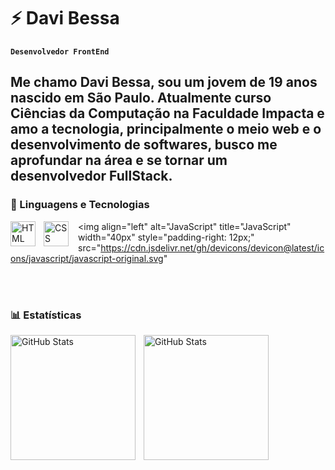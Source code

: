 # ⚡ Davi Bessa

**`Desenvolvedor FrontEnd`**

Me chamo Davi Bessa, sou um jovem de 19 anos nascido em São Paulo. Atualmente curso Ciências da Computação na Faculdade Impacta e amo a tecnologia, principalmente o meio web e o desenvolvimento de softwares, busco me aprofundar na área e se tornar um desenvolvedor FullStack.
---



### 👾 Linguagens e Tecnologias

<img 
    align="left" 
    alt="HTML"
    title="HTML" 
    width="40px" 
    style="padding-right: 10px;" 
    src="https://cdn.jsdelivr.net/gh/devicons/devicon@latest/icons/html5/html5-original.svg" 
/>
<img 
    align="left" 
    alt="CSS" 
    title="CSS"
    width="40px" 
    style="padding-right: 12px;" 
    src="https://cdn.jsdelivr.net/gh/devicons/devicon@latest/icons/css3/css3-original.svg" 
/>
<img 
    align="left" 
    alt="JavaScript" 
    title="JavaScript"
    width="40px" 
    style="padding-right: 12px;" 
    src="https://cdn.jsdelivr.net/gh/devicons/devicon@latest/icons/javascript/javascript-original.svg" 

<br/>
<br/>

### 📊 Estatísticas

<p>
  <img 
    align="left" 
    alt="GitHub Stats" 
    height="200" 
    style="padding-right: 10px;" 
    src="https://github-readme-stats.vercel.app/api?username=Davii106&show_icons=true&theme=tokyonight&include_all_commits=true&locale=pt-br" 
  />

<img 
      align="left" 
      alt="GitHub Stats" 
      height="200"  
      src="https://github-readme-stats.vercel.app/api/top-langs/?username=Davii106&theme=tokyonight&layout=compact&custom_title=Tecnologias&langs_count=9" 
  />
